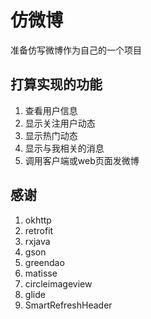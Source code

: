 # 仿微博
准备仿写微博作为自己的一个项目


## 打算实现的功能
1. 查看用户信息
2. 显示关注用户动态
3. 显示热门动态
4. 显示与我相关的消息
5. 调用客户端或web页面发微博


## 感谢
1. okhttp
2. retrofit
3. rxjava
4. gson
5. greendao
6. matisse
7. circleimageview
8. glide
9. SmartRefreshHeader